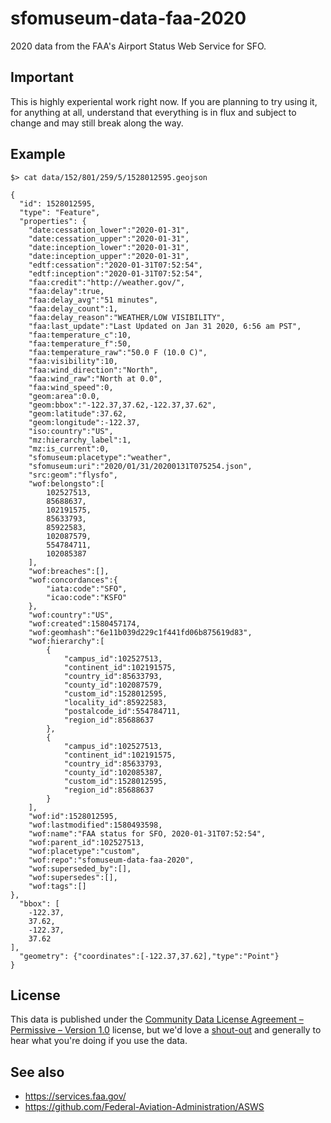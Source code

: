 # sfomuseum-data-faa-2020

2020 data from the FAA's Airport Status Web Service for SFO.

## Important

This is highly experiental work right now. If you are planning to try using it, for anything at all, understand that everything is in flux and subject to change and may still break along the way.

## Example

```
$> cat data/152/801/259/5/1528012595.geojson

{
  "id": 1528012595,
  "type": "Feature",
  "properties": {
    "date:cessation_lower":"2020-01-31",
    "date:cessation_upper":"2020-01-31",
    "date:inception_lower":"2020-01-31",
    "date:inception_upper":"2020-01-31",
    "edtf:cessation":"2020-01-31T07:52:54",
    "edtf:inception":"2020-01-31T07:52:54",
    "faa:credit":"http://weather.gov/",
    "faa:delay":true,
    "faa:delay_avg":"51 minutes",
    "faa:delay_count":1,
    "faa:delay_reason":"WEATHER/LOW VISIBILITY",
    "faa:last_update":"Last Updated on Jan 31 2020, 6:56 am PST",
    "faa:temperature_c":10,
    "faa:temperature_f":50,
    "faa:temperature_raw":"50.0 F (10.0 C)",
    "faa:visibility":10,
    "faa:wind_direction":"North",
    "faa:wind_raw":"North at 0.0",
    "faa:wind_speed":0,
    "geom:area":0.0,
    "geom:bbox":"-122.37,37.62,-122.37,37.62",
    "geom:latitude":37.62,
    "geom:longitude":-122.37,
    "iso:country":"US",
    "mz:hierarchy_label":1,
    "mz:is_current":0,
    "sfomuseum:placetype":"weather",
    "sfomuseum:uri":"2020/01/31/20200131T075254.json",
    "src:geom":"flysfo",
    "wof:belongsto":[
        102527513,
        85688637,
        102191575,
        85633793,
        85922583,
        102087579,
        554784711,
        102085387
    ],
    "wof:breaches":[],
    "wof:concordances":{
        "iata:code":"SFO",
        "icao:code":"KSFO"
    },
    "wof:country":"US",
    "wof:created":1580457174,
    "wof:geomhash":"6e11b039d229c1f441fd06b875619d83",
    "wof:hierarchy":[
        {
            "campus_id":102527513,
            "continent_id":102191575,
            "country_id":85633793,
            "county_id":102087579,
            "custom_id":1528012595,
            "locality_id":85922583,
            "postalcode_id":554784711,
            "region_id":85688637
        },
        {
            "campus_id":102527513,
            "continent_id":102191575,
            "country_id":85633793,
            "county_id":102085387,
            "custom_id":1528012595,
            "region_id":85688637
        }
    ],
    "wof:id":1528012595,
    "wof:lastmodified":1580493598,
    "wof:name":"FAA status for SFO, 2020-01-31T07:52:54",
    "wof:parent_id":102527513,
    "wof:placetype":"custom",
    "wof:repo":"sfomuseum-data-faa-2020",
    "wof:superseded_by":[],
    "wof:supersedes":[],
    "wof:tags":[]
},
  "bbox": [
    -122.37,
    37.62,
    -122.37,
    37.62
],
  "geometry": {"coordinates":[-122.37,37.62],"type":"Point"}
}
```

## License

This data is published under the [Community Data License Agreement – Permissive – Version 1.0](LICENSE) license, but we'd love a [shout-out](https://twitter.com/flysfo) and generally to hear what you're doing if you use the data.

## See also

* https://services.faa.gov/
* https://github.com/Federal-Aviation-Administration/ASWS
